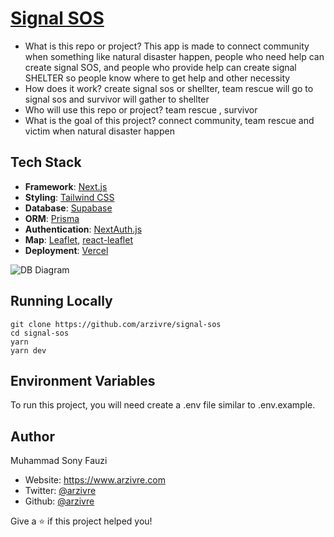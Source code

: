 # [Signal SOS](https://signal-sos.vercel.app/)
- What is this repo or project?
    This app is made to connect community when something like natural  disaster happen, people who need help can create signal SOS, and people who provide help can create signal SHELTER so people know where to get help and other necessity
- How does it work?
    create signal sos or shellter, team rescue will go to signal sos and survivor will gather to shellter
- Who will use this repo or project?
    team rescue , survivor
- What is the goal of this project?
    connect community, team rescue and victim when natural disaster happen

## Tech Stack
- **Framework**: [Next.js](https://nextjs.org/)
- **Styling**: [Tailwind CSS](https://tailwindcss.com/)
- **Database**: [Supabase](https://supabase.com/)
- **ORM**: [Prisma](https://prisma.io/)
- **Authentication**: [NextAuth.js](https://next-auth.js.org/)
- **Map**: [Leaflet](https://leafletjs.com/), [react-leaflet](https://react-leaflet.js.org/)
- **Deployment**: [Vercel](https://vercel.com)

![DB Diagram](https://signal-sos.vercel.app/dbdiagram.png)

## Running Locally
```
git clone https://github.com/arzivre/signal-sos
cd signal-sos
yarn
yarn dev
```

## Environment Variables
To run this project, you will need create a .env file similar to .env.example.

## Author
Muhammad Sony Fauzi

- Website: https://www.arzivre.com
- Twitter: [@arzivre](https://twitter.com/arzivre)
- Github: [@arzivre](https://github.com/arzivre)

Give a ⭐️ if this project helped you!